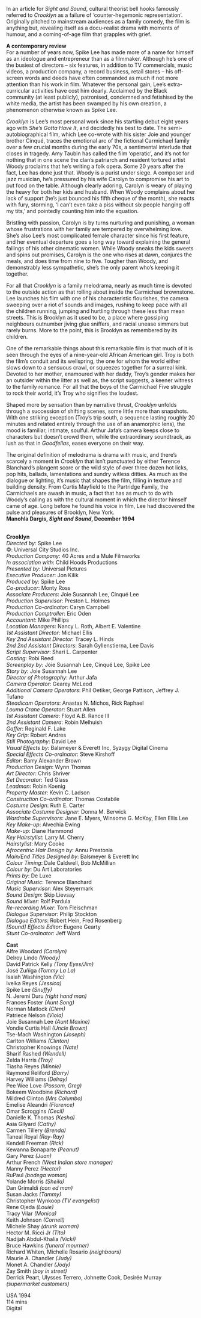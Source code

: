 
In an article for _Sight and Sound_, cultural theorist bell hooks famously referred to _Crooklyn_ as a failure of ‘counter-hegemonic representation’. Originally pitched to mainstream audiences as a family comedy, the film is anything but, revealing itself as a docu-realist drama with moments of humour, and a coming-of-age film that grapples with grief.

**A contemporary review**  
For a number of years now, Spike Lee has made more of a name for himself as an ideologue and entrepreneur than as a filmmaker. Although he’s one of the busiest of directors – six features, in addition to TV commercials, music videos, a production company, a record business, retail stores – his off-screen words and deeds have often commanded as much if not more attention than his work in film. Whatever the personal gain, Lee’s extra-curricular activities have cost him dearly. Acclaimed by the Black community (at least publicly), patronised, condemned and fetishised by the white media, the artist has been swamped by his own creation, a phenomenon otherwise known as Spike Lee.

_Crooklyn_ is Lee’s most personal work since his startling debut eight years ago with _She’s Gotta Have It_, and decidedly his best to date. The semi-autobiographical film, which Lee co-wrote with his sister Joie and younger brother Cinqué, traces the emotional arc of the fictional Carmichael family over a few crucial months during the early 70s, a sentimental interlude that closes in tragedy. Amy Taubin has called the film ‘operatic’, and it’s not for nothing that in one scene the clan’s patriarch and resident tortured artist Woody proclaims that he’s writing a folk opera. Some 20 years after the fact, Lee has done just that. Woody is a purist under siege. A composer and jazz musician, he’s pressured by his wife Carolyn to compromise his art to put food on the table. Although clearly adoring, Carolyn is weary of playing the heavy for both her kids and husband. When Woody complains about her lack of support (he’s just bounced his fifth cheque of the month), she reacts with fury, storming, ‘I can’t even take a piss without six people hanging off my tits,’ and pointedly counting him into the equation.

Bristling with passion, Carolyn is by turns nurturing and punishing, a woman whose frustrations with her family are tempered by overwhelming love. She’s also Lee’s most complicated female character since his first feature, and her eventual departure goes a long way toward explaining the general failings of his other cinematic women. While Woody sneaks the kids sweets and spins out promises, Carolyn is the one who rises at dawn, conjures the meals, and does time from nine to five. Tougher than Woody, and demonstrably less sympathetic, she’s the only parent who’s keeping it together.

For all that _Crooklyn_ is a family melodrama, nearly as much time is devoted to the outside action as that rolling about inside the Carmichael brownstone. Lee launches his film with one of his characteristic flourishes, the camera sweeping over a riot of sounds and images, rushing to keep pace with all the children running, jumping and hurtling through these less than mean streets. This is Brooklyn as it used to be, a place where gossiping neighbours outnumber jiving glue sniffers, and racial unease simmers but rarely burns. More to the point, this is Brooklyn as remembered by its children.

One of the remarkable things about this remarkable film is that much of it is seen through the eyes of a nine-year-old African American girl. Troy is both the film’s conduit and its wellspring, the one for whom the world either slows down to a sensuous crawl, or squeezes together for a surreal kink. Devoted to her mother, enamoured with her daddy, Troy’s gender makes her an outsider within the litter as well as, the script suggests, a keener witness to the family romance. For all that the boys of the Carmichael Five struggle to rock their world, it’s Troy who signifies the loudest.

Shaped more by sensation than by narrative thrust, _Crooklyn_ unfolds through a succession of shifting scenes, some little more than snapshots. With one striking exception (Troy’s trip south, a sequence lasting roughly 20 minutes and related entirely through the use of an anamorphic lens), the mood is familiar, intimate, soulful. Arthur Jafa’s camera keeps close to characters but doesn’t crowd them, while the extraordinary soundtrack, as lush as that in _Goodfellas_, eases everyone on their way.

The original definition of melodrama is drama with music, and there’s scarcely a moment in _Crooklyn_ that isn’t punctuated by either Terence Blanchard’s plangent score or the wild style of over three dozen hot licks, pop hits, ballads, lamentations and sundry witless ditties. As much as the dialogue or lighting, it’s music that shapes the film, filling in texture and building density. From Curtis Mayfield to the Partridge Family, the Carmichaels are awash in music, a fact that has as much to do with Woody’s calling as with the cultural moment in which the director himself came of age. Long before he found his voice in film, Lee had discovered the pulse and pleasures of Brooklyn, New York.  
**Manohla Dargis, _Sight and Sound_, December 1994**
<br><br>

**Crooklyn**  
_Directed by_: Spike Lee  
©: Universal City Studios Inc.  
_Production Company_:  40 Acres and a Mule Filmworks  
_In association with_: Child Hoods Productions  
_Presented by_: Universal Pictures  
_Executive Producer_: Jon Kilik  
_Produced by_: Spike Lee  
_Co-producer_: Monty Ross  
_Associate Producers_: Joie Susannah Lee,  Cinqué Lee  
_Production Supervisor_: Preston L. Holmes  
_Production Co-ordinator_: Caryn Campbell  
_Production Comptroller_: Eric Oden  
_Accountant_: Mike Phillips  
_Location Managers_: Nancy L. Roth,  Albert E. Valentine  
_1st Assistant Director_: Michael Ellis  
_Key 2nd Assistant Director_: Tracey L. Hinds  
_2nd 2nd Assistant Directors_: Sarah Gyllenstierna, Lee Davis  
_Script Supervisor_: Shari L. Carpenter  
_Casting_: Robi Reed  
_Screenplay by_: Joie Susannah Lee,  Cinqué Lee, Spike Lee  
_Story by_: Joie Susannah Lee  
_Director of Photography_: Arthur Jafa  
_Camera Operator_: Gearey McLeod  
_Additional Camera Operators_: Phil Oetiker,  George Pattison, Jeffrey J. Tufano  
_Steadicam Operators_: Anastas N. Michos,  Rick Raphael  
_Louma Crane Operator_: Stuart Allen  
_1st Assistant Camera_: Floyd A.B. Rance III  
_2nd Assistant Camera_: Robin Melhuish  
_Gaffer_: Reginald F. Lake  
_Key Grip_: Robert Andres  
_Still Photography_: David Lee  
_Visual Effects by_: Balsmeyer & Everett Inc,  Syzygy Digital Cinema  
_Special Effects Co-ordinator_: Steve Kirshoff  
_Editor_: Barry Alexander Brown  
_Production Design_: Wynn Thomas  
_Art Director_: Chris Shriver  
_Set Decorator_: Ted Glass  
_Leadman_: Robin Koenig  
_Property Master_: Kevin C. Ladson  
_Construction Co-ordinator_: Thomas Costabile  
_Costume Design_: Ruth E. Carter  
_Associate Costume Designer_: Donna M. Berwick  
_Wardrobe Supervisors_: Jane E. Myers,  Winsome G. McKoy, Ellen Ellis Lee  
_Key Make-up_: Alvechia Ewing  
_Make-up_: Diane Hammond  
_Key Hairstylist_: Larry M. Cherry  
_Hairstylist_: Mary Cooke  
_Afrocentric Hair Design by_: Annu Prestonia  
_Main/End Titles Designed by_:  Balsmeyer & Everett Inc  
_Colour Timing_: Dale Caldwell, Bob McMillian  
_Colour by_: Du Art Laboratories  
_Prints by_: De Luxe  
_Original Music_: Terence Blanchard  
_Music Supervisor_: Alex Steyermark  
_Sound Design_: Skip Lievsay  
_Sound Mixer_: Rolf Pardula  
_Re-recording Mixer_: Tom Fleischman  
_Dialogue Supervisor_: Philip Stockton  
_Dialogue Editors_: Robert Hein, Fred Rosenberg  
_[Sound] Effects Editor_: Eugene Gearty  
_Stunt Co-ordinator_: Jeff Ward  

**Cast**  
Alfre Woodard _(Carolyn)_  
Delroy Lindo _(Woody)_  
David Patrick Kelly _(Tony Eyes/Jim)_  
José Zuñiga _(Tommy La La)_  
Isaiah Washington _(Vic)_  
Ivelka Reyes _(Jessica)_  
Spike Lee _(Snuffy)_  
N. Jeremi Duru _(right hand man)_  
Frances Foster _(Aunt Song)_  
Norman Matlock _(Clem)_  
Patriece Nelson _(Viola)_  
Joie Susannah Lee _(Aunt Maxine)_  
Vondie Curtis Hall _(Uncle Brown)_  
Tse-Mach Washington _(Joseph)_  
Carlton Williams _(Clinton)_  
Christopher Knowings _(Nate)_  
Sharif Rashed _(Wendell)_  
Zelda Harris _(Troy)_  
Tiasha Reyes _(Minnie)_  
Raymond Reliford _(Barry)_  
Harvey Williams _(Delray)_  
Pee Wee Love _(Possom, Greg)_  
Bokeem Woodbine _(Richard)_  
Mildred Clinton _(Mrs Columbo)_  
Emelise Aleandri _(Florence)_  
Omar Scroggins _(Cecil)_  
Danielle K. Thomas _(Kesha)_  
Asia Gilyard _(Cathy)_  
Carmen Tillery _(Brenda)_  
Taneal Royal _(Ray-Ray)_  
Kendell Freeman _(Rick)_  
Kewanna Bonaparte _(Peanut)_  
Gary Perez _(Juan)_  
Arthur French _(West Indian store manager)_  
Manny Perez _(Hector)_  
RuPaul _(bodega woman)_  
Yolande Morris _(Sheila)_  
Dan Grimaldi _(con ed man)_  
Susan Jacks _(Tammy)_  
Christopher Wynkoop _(TV evangelist)_  
Rene Ojeda _(Louie)_  
Tracy Vilar _(Monica)_  
Keith Johnson _(Cornell)_  
Michele Shay _(drunk woman)_  
Hector M. Ricci Jr _(Tito)_  
Nadijah Abdul-Khalia _(Vicki)_  
Bruce Hawkins _(funeral mourner)_  
Richard Whiten, Michelle Rosario _(neighbours)_  
Maurie A. Chandler _(Judy)_  
Monet A. Chandler _(Jody)_  
Zay Smith _(boy in street)_  
Derrick Peart, Ulysses Terrero, Johnette Cook, Desirée Murray _(supermarket customers)_

USA 1994  
114 mins  
Digital
<!--stackedit_data:
eyJoaXN0b3J5IjpbLTQzMDk2ODEyNl19
-->